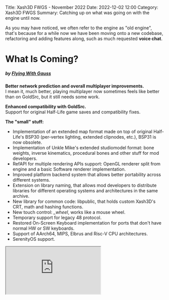 Title: Xash3D FWGS - November 2022
Date: 2022-12-02 12:00
Category: Xash3D FWGS
Summary: Catching up on what was going on with the engine until now.

As you may have noticed, we often refer to the engine as "old engine", that's because for a while now we have been moving onto a new codebase, refactoring and adding features along, such as much requested **voice chat**.

# What Is Coming?
##### by [**Flying With Gauss**](https://github.com/FWGS)
**Better network prediction and overall multiplayer improvements.**  
I mean it, much better, playing multiplayer now sometimes feels like better than on GoldSrc, but it still needs some work.

**Enhanced compatibility with GoldSrc.**  
Support for original Half-Life game saves and compatibility fixes.

**The "small" stuff:**  

* Implementation of an extended map format made on top of original Half-Life's BSP30 (per-vertex lighting, extended clipnodes, etc.), BSP31 is now obsolete.
* Implementation of Unkle Mike's extended studiomodel format: bone weights, inverse kinematics, procedural bones and other stuff for mod developers.
* RefAPI for multiple rendering APIs support: OpenGL renderer split from engine and a basic Software renderer implementation.
* Improved platform backend system that allows better portability across different systems.
* Extension on library naming, that allows mod developers to distribute libraries for different operating systems and architectures in the same archive.
* New library for common code: libpublic, that holds custom Xash3D's CRT, math and hashing functions.
* New touch control: *_wheel*, works like a mouse wheel.
* Temporary support for legacy 48 protocol.
* Restored On-Screen Keyboard implementation for ports that don't have normal HW or SW keyboards.
* Support of AArch64, MIPS, Elbrus and Risc-V CPU architectures.
* SerenityOS support.
<div class="embed-responsive embed-responsive-16by9">
	<iframe class="embed-responsive-item" src="https://www.youtube.com/embed/_sRkKZQPpO4" title="Half-Life running on SerenityOS" allowfullscreen />
</div>
* Support of MotoMAGX platform.
* Support for systems with limited system memory. Allows to run complete engine on 32 megabytes of RAM.
* Support for embedded Linux, i.e. using evdev, fbdev and alsa directly instead of SDL2.
* Support for legacy SDL1.2.
* Support for compressed ZIP/PK3 archives.
* Non-dedicated Linux builds are now distributed as AppImages for i686 and x86_64 platforms.
* Ongoing work on documentation of FWGS extensions, engine porting guide and ports maintainers list.
* IPv6 support.

# Voice chat
##### by [**a1batross**](https://github.com/a1batross), [**SNMetamorph**](https://github.com/SNMetamorph) and [**Velaron**](https://github.com/Velaron)
Voice chat support is finally coming to all platforms, as requested by many for years.

# Customization support
##### by **Uncle Mike**
Finally you can change your spray and more, with in-game downloads support!
<div class="embed-responsive embed-responsive-16by9">
	<video class="embed-responsive-item" allowfullscreen controls>
		<source src="{static}/videos/waltuh.mp4" type="video/mp4" />
	</video>
</div>

# New Android port
##### by [**Velaron**](https://github.com/Velaron)
We moved to SDL2 as our backend, it used to suck back then, but right now our implementation seems to suck more. You know what also sucks? Google with their OS. They keep being so paranoid about user's "security", we need to do a lot of work just to make this thing running. Right now we need to write a new frontend and finish up on fixing bugs before releasing a stable build, but it's coming better than ever.

* Android builds have GLES1 and GLES2 renderers enabled, choose from game menu or by passing `-ref gles1` or `-ref gles2` to the command line.
* Android builds also have special mod hacks, allowing you to play some mods without any additional launchers.

```c
MOD_VALVE,		// Half-Life
MOD_AOM,		// Afraid of Monsters
MOD_BIGLOLLY,	// Big Lolly
MOD_BSHIFT,		// Half-Life: Blue Shift
MOD_HALFSECRET,	// Half-Secret
MOD_HEVSUIT,	// Case Closed, Bloody Pizza: Vendetta, Borderlands
MOD_INDUCTION,	// Half-Life: Induction
MOD_REDEMPT,	// Redemption/Absolute Redemption
MOD_SEWER_BETA,	// Sewer Beta
MOD_TOT,		// Times of Troubles
MOD_URBICIDE	// Half-Life: Urbicide
```

# filesystem_stdio implementation
##### by [**a1batross**](https://github.com/a1batross)
Engine's filesystem was moved into a separate module, which also implements support for Valve's interface allowing to run more mods and clean up the codebase.

# Drop of OSX/iOS support
##### by [**Flying With Gauss**](https://github.com/FWGS)
Sadly we had to drop Apple devices support, simply because we don't and probably not going to own any of them and they keep removing essential features from the OS (see [issue #61](https://github.com/FWGS/xash3d-fwgs/issues/61)). If you own any of these devices and are willing to maintain the engine for them, you are welcome!


# PNG support
##### by [**nekonomicon**](https://github.com/nekonomicon)
Engine supports reading and writing PNGs now, so you can use an accessible format for your touch buttons and more. Due to conversion of touch button graphics, you may need to reset your touch configuration if you are missing some textures.

# New model decompiler
##### by [**nekonomicon**](https://github.com/nekonomicon)
Baed on Kratisto's mdldec, support non-Windows platforms, Paranoia 2/XashXT extensions and doesn't depend on any engine limits.  
[Get on ModDB](https://www.moddb.com/engines/xash3d-fwgs-engine/downloads/half-life-studio-model-decompilerwin32-linux).

# Privileged commands/CVars system
##### by [**a1batross**](https://github.com/a1batross)
Lots of server admins used to get access to unwanted data and crash or even destroy your game files. This should no longer be possible.

# Half-Life SDK (hlsdk-portable) fixes and additions
##### by [**nekonomicon**](https://github.com/nekonomicon), [**FreeSlave**](https://github.com/FreeSlave), [**a1batross**](https://github.com/a1batross) and [**malortie**](https://github.com/malortie)
* FIXED: RPG laser visible when using func_tank.
* FIXED: MP5 spread being switched between single-player and multiplayer.
* FIXED: Bullsquid's spit crashing the game.
* FIXED: Gonarch getting stuck in the tunnels.
* FIXED: numerous problems around playing scripted sequences.
* FIXED: most cases of FPS-dependent entity behavior.
* FIXED: incorrect SF_MONSTER_GAG flag check.
* FIXED: Tau Cannon's and Gluon Gun's beams have invalid color.
* FIXED: reload animations playing twice sometimes.
* FIXED: buggy MP5 ammo extraction when secondary ammo is full.
* FIXED: missing precache for turrets.
* FIXED: Gonarch spit crashing the game when sv_gravity is set to 0.
* FIXED: incorrect model being displayed in third person mode.
* FIXED: possible crash when sending a death notice in multiplayer.
* FIXED: scientists now use their sense of smell.
* FIXED: breathing sounds playing when not completely underwater.
* FIXED: Houndeye's shockwave color when in a pack of five.
* FIXED: default camera position for third-person view.
* FIXED: wrong Osprey's wing smoking when hit.
* FIXED: Tau Cannon's and doors' sounds getting stuck.
* FIXED: invalid Tripmine's bodymodel on first pickup.
* FIXED: Controllers target worldspawn during idle animations.
* FIXED: specific ladders crashing the game (i.e. Half-Life: Sum).
* FIXED: scientists' volume with different heads.
* FIXED: sleeping Houndeyes now close their eyes.
* FIXED: undefined behavior when jumping on tank's turret (i.e. c2a5b).
* ADDED: cl_autowepswitch CVar, allows you to change automatic weapon switch behavior when picking them up.
* ADDED: explosionfix CVar, fixes explosive damage through walls.
* ADDED: corpsephysics CVar, makes corpses fly from an impact.
* Yellow "stuck monster" particles are only visible when using developer mode.
* Much more fluid weapon animations.
* Improved monsters' squad behavior.
* First-person mode is now enforced in multiplayer.
